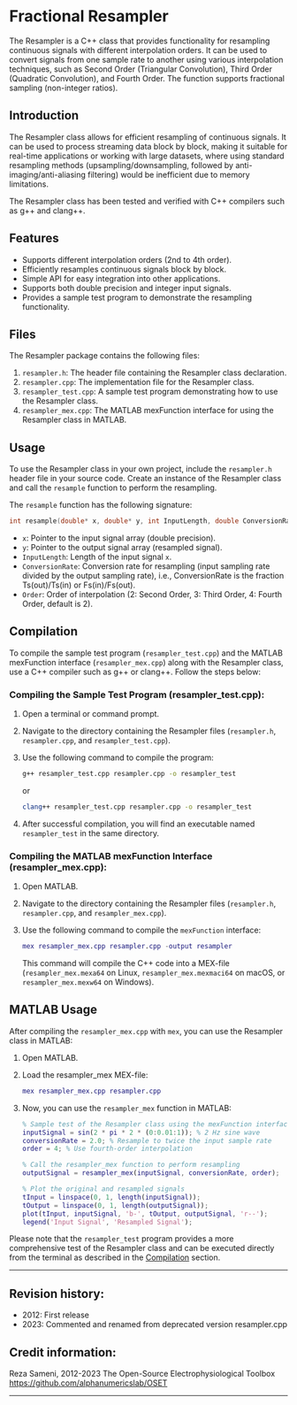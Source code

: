 # Fractional Resampler

The Resampler is a C++ class that provides functionality for resampling continuous signals with different interpolation orders. It can be used to convert signals from one sample rate to another using various interpolation techniques, such as Second Order (Triangular Convolution), Third Order (Quadratic Convolution), and Fourth Order. The function supports fractional sampling (non-integer ratios).

## Introduction

The Resampler class allows for efficient resampling of continuous signals. It can be used to process streaming data block by block, making it suitable for real-time applications or working with large datasets, where using standard resampling methods (upsampling/downsampling, followed by anti-imaging/anti-aliasing filtering) would be inefficient due to memory limitations.

The Resampler class has been tested and verified with C++ compilers such as g++ and clang++.

## Features

- Supports different interpolation orders (2nd to 4th order).
- Efficiently resamples continuous signals block by block.
- Simple API for easy integration into other applications.
- Supports both double precision and integer input signals.
- Provides a sample test program to demonstrate the resampling functionality.

## Files

The Resampler package contains the following files:

1. `resampler.h`: The header file containing the Resampler class declaration.
2. `resampler.cpp`: The implementation file for the Resampler class.
3. `resampler_test.cpp`: A sample test program demonstrating how to use the Resampler class.
4. `resampler_mex.cpp`: The MATLAB mexFunction interface for using the Resampler class in MATLAB.

## Usage

To use the Resampler class in your own project, include the `resampler.h` header file in your source code. Create an instance of the Resampler class and call the `resample` function to perform the resampling.

The `resample` function has the following signature:

```cpp
int resample(double* x, double* y, int InputLength, double ConversionRate, int Order);
```

- `x`: Pointer to the input signal array (double precision).
- `y`: Pointer to the output signal array (resampled signal).
- `InputLength`: Length of the input signal `x`.
- `ConversionRate`: Conversion rate for resampling (input sampling rate divided by the output sampling rate), i.e., ConversionRate is the fraction Ts(out)/Ts(in) or Fs(in)/Fs(out).
- `Order`: Order of interpolation (2: Second Order, 3: Third Order, 4: Fourth Order, default is 2).

## Compilation

To compile the sample test program (`resampler_test.cpp`) and the MATLAB mexFunction interface (`resampler_mex.cpp`) along with the Resampler class, use a C++ compiler such as g++ or clang++. Follow the steps below:

### Compiling the Sample Test Program (resampler_test.cpp):

1. Open a terminal or command prompt.
2. Navigate to the directory containing the Resampler files (`resampler.h`, `resampler.cpp`, and `resampler_test.cpp`).
3. Use the following command to compile the program:

   ```bash
   g++ resampler_test.cpp resampler.cpp -o resampler_test
   ```

   or

   ```bash
   clang++ resampler_test.cpp resampler.cpp -o resampler_test
   ```

4. After successful compilation, you will find an executable named `resampler_test` in the same directory.

### Compiling the MATLAB mexFunction Interface (resampler_mex.cpp):

1. Open MATLAB.
2. Navigate to the directory containing the Resampler files (`resampler.h`, `resampler.cpp`, and `resampler_mex.cpp`).
3. Use the following command to compile the `mexFunction` interface:

   ```matlab
   mex resampler_mex.cpp resampler.cpp -output resampler
   ```

   This command will compile the C++ code into a MEX-file (`resampler_mex.mexa64` on Linux, `resampler_mex.mexmaci64` on macOS, or `resampler_mex.mexw64` on Windows).

## MATLAB Usage

After compiling the `resampler_mex.cpp` with `mex`, you can use the Resampler class in MATLAB:

1. Open MATLAB.
2. Load the resampler_mex MEX-file:

   ```matlab
   mex resampler_mex.cpp resampler.cpp
   ```

3. Now, you can use the `resampler_mex` function in MATLAB:

   ```matlab
   % Sample test of the Resampler class using the mexFunction interface
   inputSignal = sin(2 * pi * 2 * (0:0.01:1)); % 2 Hz sine wave
   conversionRate = 2.0; % Resample to twice the input sample rate
   order = 4; % Use fourth-order interpolation

   % Call the resampler_mex function to perform resampling
   outputSignal = resampler_mex(inputSignal, conversionRate, order);

   % Plot the original and resampled signals
   tInput = linspace(0, 1, length(inputSignal));
   tOutput = linspace(0, 1, length(outputSignal));
   plot(tInput, inputSignal, 'b-', tOutput, outputSignal, 'r--');
   legend('Input Signal', 'Resampled Signal');
   ```

Please note that the `resampler_test` program provides a more comprehensive test of the Resampler class and can be executed directly from the terminal as described in the [Compilation](#compilation) section.

---

## Revision history:

- 2012: First release
- 2023: Commented and renamed from deprecated version resampler.cpp

## Credit information:

Reza Sameni, 2012-2023 The Open-Source Electrophysiological Toolbox
https://github.com/alphanumericslab/OSET

---